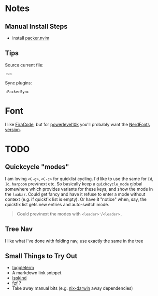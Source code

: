 # Notes

## Manual Install Steps

+ Install [packer.nvim](https://github.com/wbthomason/packer.nvim)

## Tips

Source current file:
```
:so
```

Sync plugins:
```
:PackerSync
```

# Font

I like [FiraCode](https://github.com/tonsky/FiraCode), but for [powerlevel10k](https://github.com/romkatv/powerlevel10k#fonts) you'll probably want the [NerdFonts version](https://github.com/ryanoasis/nerd-fonts/tree/master/patched-fonts/FiraCode).

# TODO

## Quickcycle "modes"

I am loving `<C-g>`, `<C-c>` for quicklist cycling.  I'd like to use the same for `[d`, `]d`, `harpoon` prev/next etc.
So basically keep a `quickcycle_mode` global somewhere which provides variants for these keys, and show the mode in the `luabar`.
Could get fancy and have it refuse to enter a mode without context (e.g. if quickfix list is empty).  Or have it "notice"
when, say, the quickfix list gets new entries and auto-switch mode.

> Could prev/next the modes with `<leader>'`/`<leader>,`

## Tree Nav

I like what I've done with folding nav, use exactly the same in the tree

## Small Things to Try Out

+ [toggleterm](https://github.com/akinsho/toggleterm.nvim)
+ A markdown link snippet
+ [lspkind](https://github.com/onsails/lspkind.nvim)
+ [fzf](https://github.com/junegunn/fzf.vim) ?
+ Take away manual bits (e.g. [nix-darwin](https://github.com/LnL7/nix-darwin) away dependencies)
